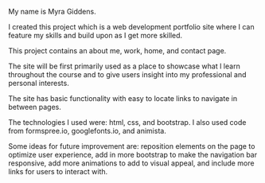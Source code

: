 My name is Myra Giddens.

I created this project which is a web development portfolio site where I can feature my skills and build upon as I get more skilled.

This project contains an about me, work, home, and contact page. 

The site will be first primarily used as a place to showcase what I learn throughout the course and to give users insight into my professional and personal interests. 

The site has basic functionality with easy to locate links to navigate in between pages. 

The technologies I used were: html, css, and bootstrap. I also used code from formspree.io, googlefonts.io, and animista.

Some ideas for future improvement are: reposition elements on the page to optimize user experience, add in more bootstrap to make the navigation bar responsive, add more animations to add to visual appeal, and include more links for users to interact with. 

